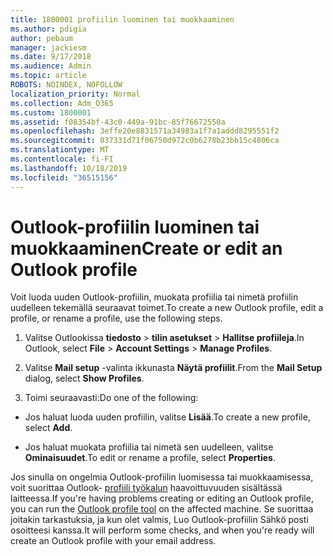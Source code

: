 ```yaml
---
title: 1800001 profiilin luominen tai muokkaaminen
ms.author: pdigia
author: pebaum
manager: jackiesm
ms.date: 9/17/2018
ms.audience: Admin
ms.topic: article
ROBOTS: NOINDEX, NOFOLLOW
localization_priority: Normal
ms.collection: Adm_O365
ms.custom: 1800001
ms.assetid: f08354bf-43c0-449a-91bc-85f76672550a
ms.openlocfilehash: 3effe20e8831571a34983a1f7a1addd8295551f2
ms.sourcegitcommit: 037331d71f06750d972c0b6278b23bb15c4806ca
ms.translationtype: MT
ms.contentlocale: fi-FI
ms.lasthandoff: 10/18/2019
ms.locfileid: "36515156"
---
```

# <a name="create-or-edit-an-outlook-profile"></a><span data-ttu-id="21e38-102">Outlook-profiilin luominen tai muokkaaminen</span><span class="sxs-lookup"><span data-stu-id="21e38-102">Create or edit an Outlook profile</span></span>

<span data-ttu-id="21e38-103">Voit luoda uuden Outlook-profiilin, muokata profiilia tai nimetä profiilin uudelleen tekemällä seuraavat toimet.</span><span class="sxs-lookup"><span data-stu-id="21e38-103">To create a new Outlook profile, edit a profile, or rename a profile, use the following steps.</span></span>
  
1. <span data-ttu-id="21e38-104">Valitse Outlookissa **tiedosto** \> **tilin asetukset** \> **Hallitse profiileja**.</span><span class="sxs-lookup"><span data-stu-id="21e38-104">In Outlook, select **File** \> **Account Settings** \> **Manage Profiles**.</span></span>
    
2. <span data-ttu-id="21e38-105">Valitse **Mail setup** -valinta ikkunasta **Näytä profiilit**.</span><span class="sxs-lookup"><span data-stu-id="21e38-105">From the **Mail Setup** dialog, select **Show Profiles**.</span></span>
    
3. <span data-ttu-id="21e38-106">Toimi seuraavasti:</span><span class="sxs-lookup"><span data-stu-id="21e38-106">Do one of the following:</span></span>
    
  - <span data-ttu-id="21e38-107">Jos haluat luoda uuden profiilin, valitse **Lisää**.</span><span class="sxs-lookup"><span data-stu-id="21e38-107">To create a new profile, select **Add**.</span></span>
    
  - <span data-ttu-id="21e38-108">Jos haluat muokata profiilia tai nimetä sen uudelleen, valitse **Ominaisuudet**.</span><span class="sxs-lookup"><span data-stu-id="21e38-108">To edit or rename a profile, select **Properties**.</span></span>
    
<span data-ttu-id="21e38-109">Jos sinulla on ongelmia Outlook-profiilin luomisessa tai muokkaamisessa, voit suorittaa Outlook- [profiili työkalun](https://aka.ms/SaRA-OutlookSetupProfile) haavoittuvuuden sisältässä laitteessa.</span><span class="sxs-lookup"><span data-stu-id="21e38-109">If you're having problems creating or editing an Outlook profile, you can run the [Outlook profile tool](https://aka.ms/SaRA-OutlookSetupProfile) on the affected machine.</span></span> <span data-ttu-id="21e38-110">Se suorittaa joitakin tarkastuksia, ja kun olet valmis, Luo Outlook-profiilin Sähkö posti osoitteesi kanssa.</span><span class="sxs-lookup"><span data-stu-id="21e38-110">It will perform some checks, and when you're ready will create an Outlook profile with your email address.</span></span> 
  

